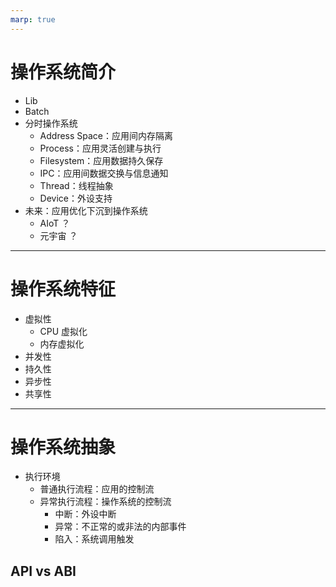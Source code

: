 ```yaml
---
marp: true
---
```


# 操作系统简介

- Lib
- Batch
- 分时操作系统
  - Address Space：应用间内存隔离
  - Process：应用灵活创建与执行
  - Filesystem：应用数据持久保存
  - IPC：应用间数据交换与信息通知
  - Thread：线程抽象
  - Device：外设支持
- 未来：应用优化下沉到操作系统
  - AIoT ？
  - 元宇宙 ？

---

# 操作系统特征

- 虚拟性
  - CPU 虚拟化
  - 内存虚拟化
- 并发性
- 持久性
- 异步性
- 共享性

---

# 操作系统抽象

- 执行环境
  - 普通执行流程：应用的控制流
  - 异常执行流程：操作系统的控制流
    - 中断：外设中断
    - 异常：不正常的或非法的内部事件
    - 陷入：系统调用触发

## API vs ABI
